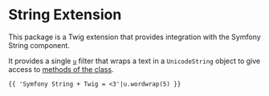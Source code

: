 String Extension
================

This package is a Twig extension that provides integration with the Symfony String component.

It provides a single [`u`][1] filter that wraps a text in a `UnicodeString` object to give access to [methods of the class](https://symfony.com/doc/current/components/string.html).

`{{ 'Symfony String + Twig = <3'|u.wordwrap(5) }}`

[1]: https://twig.symfony.com/u
